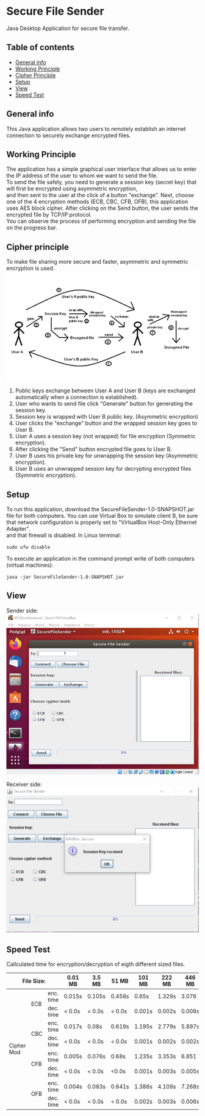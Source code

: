 # Secure File Sender
Java Desktop Application for secure file transfer.

## Table of contents
* [General info](#general-info)
* [Working Principle](#working-principle)
* [Cipher Principle](#cipher-principle)
* [Setup](#setup)
* [View](#view)
* [Speed Test](#speed-test)

## General info
This Java application allows two users to remotely establish an internet connection to securely exchange encrypted files.
	
## Working Principle
The application has a simple graphical user interface that allows us to enter the IP address of the user to whom we want to send the file. </br>
To send the file safely, you need to generate a session key (secret key) that will first be encrypted using asymmetric encryption, </br>
and then sent to the user at the click of a button "exchange". Next, choose one of the 4 encryption methods (ECB, CBC, CFB, OFB), this application uses AES block cipher.
After clicking on the Send button, the user sends the encrypted file by TCP/IP protocol. </br>
You can observe the process of performing encryption and sending the file on the progress bar. </br>

## Cipher principle
To make file sharing more secure and faster, asymmetric and symmetric encryption is used. </br>
![alt text](img/cipher_principle.png "cipher") </br>
1. Public keys exchange between User A and User B (keys are exchanged automatically when a connection is established).
2. User who wants to send file click "Generate" button for generating the session key.
3. Session key is wrapped with User B public key. (Asymmetric encryption)
4. User clicks the "exchange" button and the wrapped session key goes to User B.
5. User A uses a session key (not wrapped) for file encryption (Symmetric encryption).
6. After clicking the "Send" button encrypted file goes to User B.
7. User B uses his private key for unwrapping the session key (Asymmetric encryption).
8. User B uses an unwrapped session key for decrypting encrypted files (Symmetric encryption).
	
## Setup
To run this application, download the SecureFileSender-1.0-SNAPSHOT.jar file for both computers.
You can use Virtual Box to simulate client B, be sure that network configuration is properly set to "VirtualBox Host-Only Ethernet Adapter". </br>
and that firewall is disabled. In Linux terminal:
```
sudo ufw disable
```
To execute an application in the command prompt write of both computers (virtual machines):
```
java -jar SecureFileSender-1.0-SNAPSHOT.jar
```

## View
Sender side:  </br>
![alt text](img/sender.gif "sender") </br>

Receiver side:  </br>
![alt text](img/receiver.gif "receiver") </br>

## Speed Test
Callculated time for encryption/decryption of eigth different sized files. </br>

<table>
<thead>
  <tr>
    <th colspan="3">File Size:</th>
    <th>0.01 MB</th>
    <th>3.5 MB</th>
    <th>51 MB</th>
    <th>101 MB</th>
    <th>222 MB</th>
    <th>446 MB</th>
    <th>728 MB</th>
    <th>1546 MB</th>
  </tr>
</thead>
<tbody>
  <tr>
    <td rowspan="8">Cipher Mod</td>
    <td rowspan="2">ECB<br></td>
    <td>enc. time</td>
    <td>0.015s</td>
    <td>0.105s</td>
    <td>0.458s</td>
    <td>0.65s</td>
    <td>1.329s</td>
    <td>3.076</td>
    <td>7.833s</td>
    <td>16.191s</td>
  </tr>
  <tr>
    <td>dec. time</td>
    <td> &lt; 0.0s</td>
    <td>&lt; 0.0s</td>
    <td>&lt; 0.0s</td>
    <td>0.001s</td>
    <td>0.002s</td>
    <td>0.008s</td>
    <td>0.008s</td>
    <td>0.069s</td>
  </tr>
  <tr>
    <td rowspan="2">CBC<br></td>
    <td>enc. time</td>
    <td>0.017s</td>
    <td>0.08s</td>
    <td>0.619s</td>
    <td>1.195s</td>
    <td>2.779s</td>
    <td>5.897s</td>
    <td>8.817s</td>
    <td>17.361s</td>
  </tr>
  <tr>
    <td>dec. time</td>
    <td>&lt; 0.0s</td>
    <td>&lt; 0.0s</td>
    <td>&lt; 0.0s</td>
    <td>0.001s</td>
    <td>0.002s</td>
    <td>0.002s</td>
    <td>0.004s</td>
    <td>0.021s</td>
  </tr>
  <tr>
    <td rowspan="2">CFB<br></td>
    <td>enc. time</td>
    <td>0.005s</td>
    <td>0.076s</td>
    <td>0.68s</td>
    <td>1.235s</td>
    <td>3.353s</td>
    <td>6.851</td>
    <td>10.272s</td>
    <td>21.351s</td>
  </tr>
  <tr>
    <td>dec. time</td>
    <td>&lt; 0.0s</td>
    <td>&lt; 0.0s</td>
    <td>&lt;0.0s</td>
    <td>0.001s</td>
    <td>0.003s</td>
    <td>0.005s</td>
    <td>0.009s</td>
    <td>0.027s</td>
  </tr>
  <tr>
    <td rowspan="2">OFB<br></td>
    <td>enc. time</td>
    <td>0.004s</td>
    <td>0.083s</td>
    <td>0.641s</td>
    <td>1.386s</td>
    <td>4.109s</td>
    <td>7.268s</td>
    <td>10.434s</td>
    <td>21.157s</td>
  </tr>
  <tr>
    <td>dec. time</td>
    <td>&lt; 0.0s</td>
    <td>&lt; 0.0s</td>
    <td>&lt; 0.0s</td>
    <td>0.002s</td>
    <td>0.003s</td>
    <td>0.006s</td>
    <td>0.012s</td>
    <td>0.035s</td>
  </tr>
</tbody>
</table>
